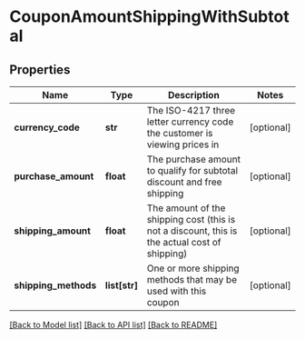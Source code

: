 # CouponAmountShippingWithSubtotal

## Properties
Name | Type | Description | Notes
------------ | ------------- | ------------- | -------------
**currency_code** | **str** | The ISO-4217 three letter currency code the customer is viewing prices in | [optional] 
**purchase_amount** | **float** | The purchase amount to qualify for subtotal discount and free shipping | [optional] 
**shipping_amount** | **float** | The amount of the shipping cost (this is not a discount, this is the actual cost of shipping) | [optional] 
**shipping_methods** | **list[str]** | One or more shipping methods that may be used with this coupon | [optional] 

[[Back to Model list]](../README.md#documentation-for-models) [[Back to API list]](../README.md#documentation-for-api-endpoints) [[Back to README]](../README.md)


